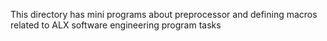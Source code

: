 This directory has mini programs about preprocessor and defining macros related to ALX software engineering program tasks
